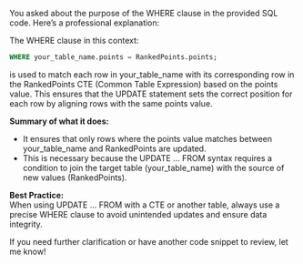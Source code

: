 You asked about the purpose of the WHERE clause in the provided SQL code. Here’s a professional explanation:

The WHERE clause in this context:

```sql
WHERE your_table_name.points = RankedPoints.points;
```

is used to match each row in your_table_name with its corresponding row in the RankedPoints CTE (Common Table Expression) based on the points value. This ensures that the UPDATE statement sets the correct position for each row by aligning rows with the same points value.

**Summary of what it does:**
- It ensures that only rows where the points value matches between your_table_name and RankedPoints are updated.
- This is necessary because the UPDATE ... FROM syntax requires a condition to join the target table (your_table_name) with the source of new values (RankedPoints).

**Best Practice:**  
When using UPDATE ... FROM with a CTE or another table, always use a precise WHERE clause to avoid unintended updates and ensure data integrity.

If you need further clarification or have another code snippet to review, let me know!
